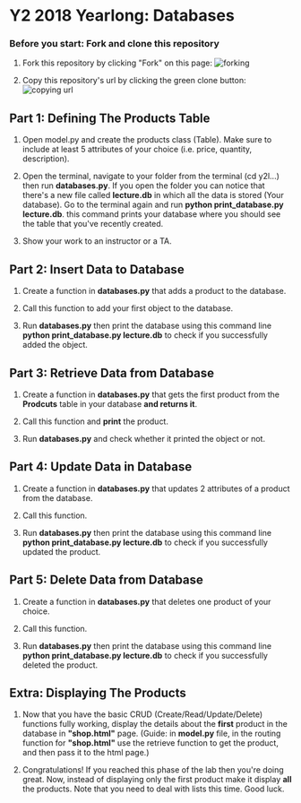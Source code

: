 # Y2 2018 Yearlong: Databases

### Before you start: Fork and clone this repository

1. Fork this repository by clicking "Fork" on this page:
![forking](https://image.ibb.co/jHRieT/forking.png)

2. Copy this repository's url by clicking the green clone button:
![copying url](https://image.ibb.co/n2wYeT/copying_clone.png)


## Part 1: Defining The Products Table

1. Open model.py and create the products class (Table). Make sure to include at least 5 attributes of your choice (i.e. price, quantity, description).

2. Open the terminal, navigate to your folder from the terminal (cd y2l...) then run **databases.py**.
If you open the folder you can notice that there's a new file called **lecture.db** in which all the data is stored (Your database).
Go to the terminal again and run **python print_database.py lecture.db**. this command prints your database where you should see the table that you've recently created.

3. Show your work to an instructor or a TA.


## Part 2: Insert Data to Database

1. Create a function in **databases.py** that adds a product to the database.

2. Call this function to add your first object to the database.

3. Run **databases.py** then print the database using this command line **python print_database.py lecture.db** to check if you successfully added the object.



## Part 3: Retrieve Data from Database

1. Create a function in **databases.py** that gets the first product from the **Prodcuts** table in your database **and returns it**.

2. Call this function and **print** the product.

3. Run **databases.py** and check whether it printed the object or not.


## Part 4: Update Data in Database

1. Create a function in **databases.py** that updates 2 attributes of a product from the database.

2. Call this function.

3. Run **databases.py** then print the database using this command line **python print_database.py lecture.db** to check if you successfully updated the product.



## Part 5: Delete Data from Database

1. Create a function in **databases.py** that deletes one product of your choice.

2. Call this function.

3. Run **databases.py** then print the database using this command line **python print_database.py lecture.db** to check if you successfully deleted the product.



## Extra: Displaying The Products

1. Now that you have the basic CRUD (Create/Read/Update/Delete) functions fully working, display the details about the **first** product in the database in **"shop.html"** page.
(Guide: in **model.py** file, in the routing function for **"shop.html"** use the retrieve function to get the product, and then pass it to the html page.)

2. Congratulations! If you reached this phase of the lab then you're doing great. Now, instead of displaying only the first product make it display **all** the products. Note that you need to deal with lists this time. Good luck.
